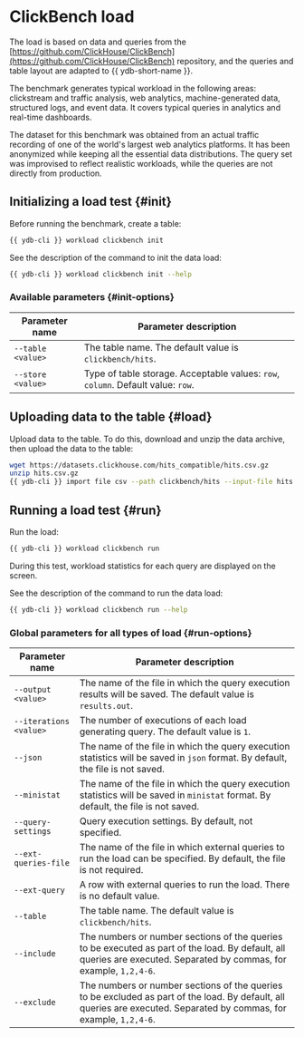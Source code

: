 # ClickBench load

The load is based on data and queries from the [https://github.com/ClickHouse/ClickBench](https://github.com/ClickHouse/ClickBench) repository, and the queries and table layout are adapted to {{ ydb-short-name }}.

The benchmark generates typical workload in the following areas: clickstream and traffic analysis, web analytics, machine-generated data, structured logs, and event data. It covers typical queries in analytics and real-time dashboards.

The dataset for this benchmark was obtained from an actual traffic recording of one of the world's largest web analytics platforms. It has been anonymized while keeping all the essential data distributions. The query set was improvised to reflect realistic workloads, while the queries are not directly from production.

## Initializing a load test {#init}

Before running the benchmark, create a table:

```bash
{{ ydb-cli }} workload clickbench init
```

See the description of the command to init the data load:

```bash
{{ ydb-cli }} workload clickbench init --help
```

### Available parameters {#init-options}

| Parameter name | Parameter description |
---|---
| `--table <value>` | The table name. The default value is `clickbench/hits`. |
| `--store <value>` | Type of table storage. Acceptable values: `row`, `column`. Default value: `row`. |

## Uploading data to the table {#load}

Upload data to the table. To do this, download and unzip the data archive, then upload the data to the table:

```bash
wget https://datasets.clickhouse.com/hits_compatible/hits.csv.gz
unzip hits.csv.gz
{{ ydb-cli }} import file csv --path clickbench/hits --input-file hits.csv
```

## Running a load test {#run}

Run the load:

```bash
{{ ydb-cli }} workload clickbench run
```

During this test, workload statistics for each query are displayed on the screen.

See the description of the command to run the data load:

```bash
{{ ydb-cli }} workload clickbench run --help
```

### Global parameters for all types of load {#run-options}

| Parameter name | Parameter description |
---|---
| `--output <value>` | The name of the file in which the query execution results will be saved. The default value is `results.out`. |
| `--iterations <value>` | The number of executions of each load generating query. The default value is `1`. |
| `--json` | The name of the file in which the query execution statistics will be saved in `json` format. By default, the file is not saved. |
| `--ministat` | The name of the file in which the query execution statistics will be saved in `ministat` format. By default, the file is not saved. |
| `--query-settings` | Query execution settings. By default, not specified. |
| `--ext-queries-file` | The name of the file in which external queries to run the load can be specified. By default, the file is not required. |
| `--ext-query` | A row with external queries to run the load. There is no default value. |
| `--table` | The table name. The default value is `clickbench/hits`. |
| `--include` | The numbers or number sections of the queries to be executed as part of the load. By default, all queries are executed. Separated by commas, for example, `1,2,4-6`. |
| `--exclude` | The numbers or number sections of the queries to be excluded as part of the load. By default, all queries are executed. Separated by commas, for example, `1,2,4-6`. |